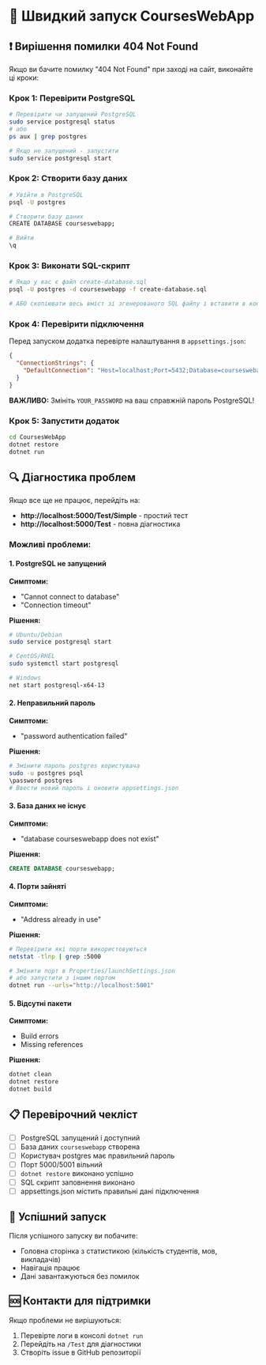 # 🚀 Швидкий запуск CoursesWebApp

## ❗ Вирішення помилки 404 Not Found

Якщо ви бачите помилку "404 Not Found" при заході на сайт, виконайте ці кроки:

### Крок 1: Перевірити PostgreSQL
```bash
# Перевірити чи запущений PostgreSQL
sudo service postgresql status
# або
ps aux | grep postgres

# Якщо не запущений - запустити
sudo service postgresql start
```

### Крок 2: Створити базу даних
```bash
# Увійти в PostgreSQL
psql -U postgres

# Створити базу даних
CREATE DATABASE courseswebapp;

# Вийти
\q
```

### Крок 3: Виконати SQL-скрипт
```bash
# Якщо у вас є файл create-database.sql
psql -U postgres -d courseswebapp -f create-database.sql

# АБО скопіювати весь вміст зі згенерованого SQL файлу і вставити в консоль
```

### Крок 4: Перевірити підключення
Перед запуском додатка перевірте налаштування в `appsettings.json`:

```json
{
  "ConnectionStrings": {
    "DefaultConnection": "Host=localhost;Port=5432;Database=courseswebapp;Username=postgres;Password=YOUR_PASSWORD;"
  }
}
```

**ВАЖЛИВО:** Змініть `YOUR_PASSWORD` на ваш справжній пароль PostgreSQL!

### Крок 5: Запустити додаток
```bash
cd CoursesWebApp
dotnet restore
dotnet run
```

## 🔍 Діагностика проблем

Якщо все ще не працює, перейдіть на:
- **http://localhost:5000/Test/Simple** - простий тест
- **http://localhost:5000/Test** - повна діагностика

### Можливі проблеми:

#### 1. PostgreSQL не запущений
**Симптоми:** 
- "Cannot connect to database"
- "Connection timeout"

**Рішення:**
```bash
# Ubuntu/Debian
sudo service postgresql start

# CentOS/RHEL
sudo systemctl start postgresql

# Windows
net start postgresql-x64-13
```

#### 2. Неправильний пароль
**Симптоми:**
- "password authentication failed"

**Рішення:**
```bash
# Змінити пароль postgres користувача
sudo -u postgres psql
\password postgres
# Ввести новий пароль і оновити appsettings.json
```

#### 3. База даних не існує
**Симптоми:**
- "database courseswebapp does not exist"

**Рішення:**
```sql
CREATE DATABASE courseswebapp;
```

#### 4. Порти зайняті
**Симптоми:**
- "Address already in use"

**Рішення:**
```bash
# Перевірити які порти використовуються
netstat -tlnp | grep :5000

# Змінити порт в Properties/launchSettings.json
# або запустити з іншим портом
dotnet run --urls="http://localhost:5001"
```

#### 5. Відсутні пакети
**Симптоми:**
- Build errors
- Missing references

**Рішення:**
```bash
dotnet clean
dotnet restore
dotnet build
```

## 📋 Перевірочний чекліст

- [ ] PostgreSQL запущений і доступний
- [ ] База даних `courseswebapp` створена  
- [ ] Користувач postgres має правильний пароль
- [ ] Порт 5000/5001 вільний
- [ ] `dotnet restore` виконано успішно
- [ ] SQL скрипт заповнення виконано
- [ ] appsettings.json містить правильні дані підключення

## 🎯 Успішний запуск

Після успішного запуску ви побачите:
- Головна сторінка з статистикою (кількість студентів, мов, викладачів)
- Навігація працює
- Дані завантажуються без помилок

## 🆘 Контакти для підтримки

Якщо проблеми не вирішуються:
1. Перевірте логи в консолі `dotnet run`
2. Перейдіть на `/Test` для діагностики
3. Створіть issue в GitHub репозиторії